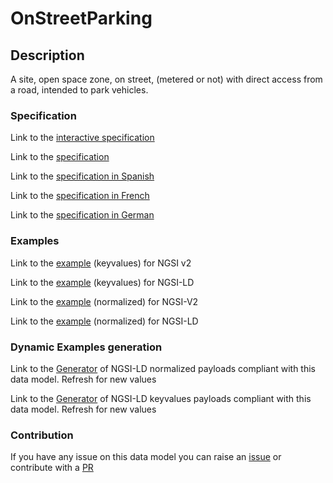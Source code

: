 # OnStreetParking

## Description 

A site, open space zone, on street, (metered or not) with direct access from a road, intended to park vehicles.
### Specification

Link to the [interactive specification](https://swagger.lab.fiware.org/?url=https://smart-data-models.github.io/dataModel.Parking/OnStreetParking/swagger.yaml)

Link to the [specification](https://smart-data-models.github.io/dataModel.Parking/OnStreetParking/doc/spec.md)

Link to the [specification in Spanish](https://smart-data-models.github.io/dataModel.Parking/OnStreetParking/doc/spec_ES.md)

Link to the [specification in French](https://smart-data-models.github.io/dataModel.Parking/OnStreetParking/doc/spec_FR.md)

Link to the [specification in German](https://smart-data-models.github.io/dataModel.Parking/OnStreetParking/doc/spec_DE.md)
### Examples

Link to the [example](https://smart-data-models.github.io/dataModel.Parking/OnStreetParking/examples/example.json) (keyvalues) for NGSI v2

Link to the [example](https://smart-data-models.github.io/dataModel.Parking/OnStreetParking/examples/example.jsonld) (keyvalues) for NGSI-LD

Link to the [example](https://smart-data-models.github.io/dataModel.Parking/OnStreetParking/examples/example-normalized.json) (normalized) for NGSI-V2

Link to the [example](https://smart-data-models.github.io/dataModel.Parking/OnStreetParking/examples/example-normalized.jsonld) (normalized) for NGSI-LD
### Dynamic Examples generation

Link to the [Generator](https://smartdatamodels.org/extra/ngsi-ld_generator_v0.92.php?schemaUrl=https://raw.githubusercontent.com/smart-data-models/dataModel.Parking/master/OnStreetParking/schema.json&email=info@smartdatamodels.org) of NGSI-LD normalized payloads compliant with this data model. Refresh for new values

Link to the [Generator](https://smartdatamodels.org/extra/ngsi-ld_generator_keyvalues_v0.92.php?schemaUrl=https://raw.githubusercontent.com/smart-data-models/dataModel.Parking/master/OnStreetParking/schema.json&email=info@smartdatamodels.org) of NGSI-LD keyvalues payloads compliant with this data model. Refresh for new values
### Contribution

 If you have any issue on this data model you can raise an [issue](https://github.com/smart-data-models/dataModel.Parking/issues)  or contribute with a [PR](https://github.com/smart-data-models/dataModel.Parking/pulls)